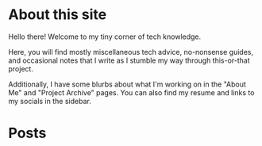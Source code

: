 # About this site

Hello there! Welcome to my tiny corner of tech knowledge.

Here, you will find mostly miscellaneous tech advice, no-nonsense guides, and occasional notes that I write as I stumble my way through this-or-that project.

Additionally, I have some blurbs about what I'm working on in the "About Me" and "Project Archive" pages. You can also find my resume and links to my socials in the sidebar.

# Posts
